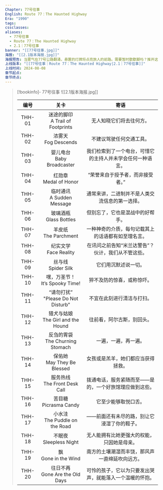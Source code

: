 ```yaml
---
Chapter: 77号往事
English: Route 77：The Haunted Highway
Era: "1990"
tags: 
cssclasses: 
aliases:
  - 77号往事
  - Route 77：The Haunted Highway
  - 2.1｜77号往事
banner: "[[77号往事.jpg]]"
海报: "[[2.1版本海报.jpg]]"
海报预告: 当雾气在77号公路翻涌，悬置的灯牌将点亮旅人的前路。需要暂时歇歇脚吗？推开这扇门吧，蓝手帕旅馆欢迎您的到来。
上线版本: "[[77号往事｜Route 77：The Haunted Highway|2.1｜77号往事]]"
上线时间: 2024-08-08
章节起点: 
章节终点:
---
```

> [!bookinfo]- 77号往事
> ![[2.1版本海报.jpg]]
>
> |  编号  |                  关卡                  |                            寄语                            |
> | :----: | :------------------------------------: | :--------------------------------------------------------: |
> | THH-01 |  迷途的脚印<br/>A Trail of Footprints  |                  无人知晓它们将去往何方。                  |
> | THH-02 |        浓雾天<br/>Fog Descends         |                  不建议驾驶任何交通工具。                  |
> | THH-03 |     婴儿电台<br/>Baby Broadcaster      | 我们检索到了一个电台，可惜它的主持人并未学会任何一种语言。 |
> | THH-04 |       红勋章<br/>Medal of Honor        |              “荣誉来自于授予者，而非接受者。”              |
> | THH-05 |     临时通讯<br/>A Sudden Message      |       通常来讲，二进制并不是人类交流信息的第一选择。       |
> | THH-06 |       玻璃酒瓶<br/>Glass Bottles       |              但别忘了，它也是混战中的好帮手。              |
> | THH-07 |        羊皮纸<br/>The Parchment        |     一种神奇的介质，每句记载其上的话语都有如至理名言。     |
> | THH-08 |       纪实文学<br/>Face Reality        |     在讯问之前告知“米兰达警告”？伙计，我们从不管这些。     |
> | THH-09 |         丝与线<br/>Spider Silk         |                    它们用沉默述说一切。                    |
> | THH-10 |   嘿，万圣节！<br/>It’s Spooky Time!   |                 猝不及防的惊喜，或称惊吓。                 |
> | THH-11 | “请勿打扰”<br/>"Please Do Not Disturb" |                 不宜在此刻进行清洁与打扫。                 |
> | THH-12 | 猎犬与姑娘<br/>The Girl and the Hound  |                 往前看，阿尔古斯，别回头。                 |
> | THH-13 |  反刍的胃袋<br/>The Churning Stomach   |                    一遍，一遍，再一遍。                    |
> | THH-14 |     保佑她<br/>May They Be Blessed     |             女孩或是羔羊，她们都应当获得拯救。             |
> | THH-15 |    服务热线<br/>The Front Desk Call    |   拨通电话，服务紧随而至——是的，一个好旅馆理应做到这些。   |
> | THH-16 |       苦目糖<br/>Picrasma Candy        |                    它至少能够取悦口舌。                    |
> | THH-17 |   小水洼<br/>The Puddle on the Road    |         ——前面还有未尽的路，别让它浸湿了你的鞋子。         |
> | THH-18 |       不眠夜<br/>Sleepless Night       |         无人能拥有比她更强大的权能，只因她是母亲。         |
> | THH-19 |        飘<br/>Gone in the Wind         |       南方的土壤潮湿而丰饶，那风声一直绵延吹向远方。       |
> | THH-20 |   往日不再<br/>Gone Are the Old Days   |  可怜的孩子，它以为只要发出哭声，就能落入一个温暖的怀抱。  |

